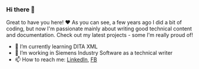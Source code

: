 ### Hi there 👋
Great to have you here! ❤
As you can see, a few years ago I did a bit of coding, but now I'm passionate mainly about writing good technical content and documentation. Check out my latest projects - some I'm really proud of!

- 🌱 I’m currently learning DITA XML
- 👯 I’m working in Siemens Industry Software as a technical writer
- 📫 How to reach me: [LinkedIn](https://www.linkedin.com/in/magdaniedzwiecka/), [FB](https://www.facebook.com/morvennn)

